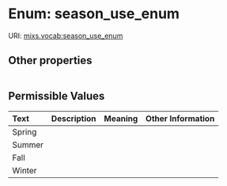 
# Enum: season_use_enum




URI: [mixs.vocab:season_use_enum](https://w3id.org/mixs/vocab/season_use_enum)


## Other properties

|  |  |  |
| --- | --- | --- |

## Permissible Values

| Text | Description | Meaning | Other Information |
| :--- | :---: | :---: | ---: |
| Spring |  |  |  |
| Summer |  |  |  |
| Fall |  |  |  |
| Winter |  |  |  |

